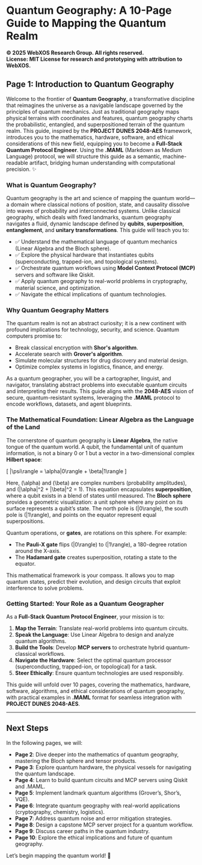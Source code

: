 # Quantum Geography: A 10-Page Guide to Mapping the Quantum Realm

**© 2025 WebXOS Research Group. All rights reserved.**  
**License: MIT License for research and prototyping with attribution to WebXOS.**

## Page 1: Introduction to Quantum Geography

Welcome to the frontier of **Quantum Geography**, a transformative discipline that reimagines the universe as a navigable landscape governed by the principles of quantum mechanics. Just as traditional geography maps physical terrains with coordinates and features, quantum geography charts the probabilistic, entangled, and superpositioned terrain of the quantum realm. This guide, inspired by the **PROJECT DUNES 2048-AES** framework, introduces you to the mathematics, hardware, software, and ethical considerations of this new field, equipping you to become a **Full-Stack Quantum Protocol Engineer**. Using the **.MAML** (Markdown as Medium Language) protocol, we will structure this guide as a semantic, machine-readable artifact, bridging human understanding with computational precision. ✨

### What is Quantum Geography?

Quantum geography is the art and science of mapping the quantum world—a domain where classical notions of position, state, and causality dissolve into waves of probability and interconnected systems. Unlike classical geography, which deals with fixed landmarks, quantum geography navigates a fluid, dynamic landscape defined by **qubits**, **superposition**, **entanglement**, and **unitary transformations**. This guide will teach you to:

- ✅ Understand the mathematical language of quantum mechanics (Linear Algebra and the Bloch sphere).
- ✅ Explore the physical hardware that instantiates qubits (superconducting, trapped-ion, and topological systems).
- ✅ Orchestrate quantum workflows using **Model Context Protocol (MCP)** servers and software like Qiskit.
- ✅ Apply quantum geography to real-world problems in cryptography, material science, and optimization.
- ✅ Navigate the ethical implications of quantum technologies.

### Why Quantum Geography Matters

The quantum realm is not an abstract curiosity; it is a new continent with profound implications for technology, security, and science. Quantum computers promise to:
- Break classical encryption with **Shor's algorithm**.
- Accelerate search with **Grover's algorithm**.
- Simulate molecular structures for drug discovery and material design.
- Optimize complex systems in logistics, finance, and energy.

As a quantum geographer, you will be a cartographer, linguist, and navigator, translating abstract problems into executable quantum circuits and interpreting their results. This guide aligns with the **2048-AES** vision of secure, quantum-resistant systems, leveraging the **.MAML** protocol to encode workflows, datasets, and agent blueprints.

### The Mathematical Foundation: Linear Algebra as the Language of the Land

The cornerstone of quantum geography is **Linear Algebra**, the native tongue of the quantum world. A qubit, the fundamental unit of quantum information, is not a binary 0 or 1 but a vector in a two-dimensional complex **Hilbert space**:

\[
|\psi\rangle = \alpha|0\rangle + \beta|1\rangle
\]

Here, \(\alpha\) and \(\beta\) are complex numbers (probability amplitudes), and \(|\alpha|^2 + |\beta|^2 = 1\). This equation encapsulates **superposition**, where a qubit exists in a blend of states until measured. The **Bloch sphere** provides a geometric visualization: a unit sphere where any point on its surface represents a qubit’s state. The north pole is \(|0\rangle\), the south pole is \(|1\rangle\), and points on the equator represent equal superpositions.

Quantum operations, or **gates**, are rotations on this sphere. For example:
- The **Pauli-X gate** flips \(|0\rangle\) to \(|1\rangle\), a 180-degree rotation around the X-axis.
- The **Hadamard gate** creates superposition, rotating a state to the equator.

This mathematical framework is your compass. It allows you to map quantum states, predict their evolution, and design circuits that exploit interference to solve problems.

### Getting Started: Your Role as a Quantum Geographer

As a **Full-Stack Quantum Protocol Engineer**, your mission is to:
1. **Map the Terrain**: Translate real-world problems into quantum circuits.
2. **Speak the Language**: Use Linear Algebra to design and analyze quantum algorithms.
3. **Build the Tools**: Develop **MCP servers** to orchestrate hybrid quantum-classical workflows.
4. **Navigate the Hardware**: Select the optimal quantum processor (superconducting, trapped-ion, or topological) for a task.
5. **Steer Ethically**: Ensure quantum technologies are used responsibly.

This guide will unfold over 10 pages, covering the mathematics, hardware, software, algorithms, and ethical considerations of quantum geography, with practical examples in **.MAML** format for seamless integration with **PROJECT DUNES 2048-AES**.

---

## Next Steps

In the following pages, we will:
- **Page 2**: Dive deeper into the mathematics of quantum geography, mastering the Bloch sphere and tensor products.
- **Page 3**: Explore quantum hardware, the physical vessels for navigating the quantum landscape.
- **Page 4**: Learn to build quantum circuits and MCP servers using Qiskit and .MAML.
- **Page 5**: Implement landmark quantum algorithms (Grover’s, Shor’s, VQE).
- **Page 6**: Integrate quantum geography with real-world applications (cryptography, chemistry, logistics).
- **Page 7**: Address quantum noise and error mitigation strategies.
- **Page 8**: Design a capstone MCP server project for a quantum workflow.
- **Page 9**: Discuss career paths in the quantum industry.
- **Page 10**: Explore the ethical implications and future of quantum geography.

Let’s begin mapping the quantum world! 🐪